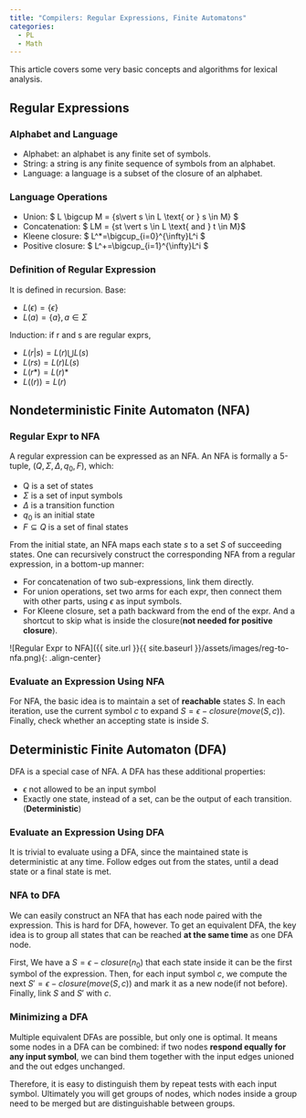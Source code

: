 ```yaml
---
title: "Compilers: Regular Expressions, Finite Automatons"
categories:
  - PL
  - Math
---
```


This article covers some very basic concepts and algorithms for lexical analysis.

## Regular Expressions

### Alphabet and Language

* Alphabet: an alphabet is any finite set of symbols.
* String: a string is any finite sequence of symbols from an alphabet.
* Language: a language is a subset of the closure of an alphabet.

### Language Operations

* Union: $ L \bigcup M = \{s\vert s \in L \text{ or } s \in M\} $
* Concatenation: $ LM = \{st \vert s \in L \text{ and } t \in M\}$
* Kleene closure: $ L^*=\bigcup_{i=0}^{\infty}L^i $
* Positive closure: $ L^+=\bigcup_{i=1}^{\infty}L^i $

### Definition of Regular Expression

It is defined in recursion. Base:

* $L(\epsilon)=\{\epsilon\}$
* $L(a)=\{a\}, a \in \Sigma$

Induction: if r and s are regular exprs,

* $L(r\vert s)=L(r) \bigcup L(s)$
* $L(rs)=L(r)L(s)$
* $L(r*)=L(r)*$
* $L((r))=L(r)$

## Nondeterministic Finite Automaton (NFA)

### Regular Expr to NFA

A regular expression can be expressed as an NFA. An NFA is formally a 5-tuple, $(Q,\Sigma,\Delta,q_0,F)$, which:

* Q is a set of states
* $\Sigma$ is a set of input symbols
* $\Delta$ is a transition function
* $q_0$ is an initial state
* $F \subseteq Q$ is a set of final states 

From the initial state, an NFA maps each state $s$ to a set $S$ of succeeding states. One can recursively construct the corresponding NFA from a regular expression, in a bottom-up manner:

* For concatenation of two sub-expressions, link them directly.
* For union operations, set two arms for each expr, then connect them with other parts, using $\epsilon$ as input symbols.
* For Kleene closure, set a path backward from the end of the expr. And a shortcut to skip what is inside the closure(**not needed for positive closure**).

![Regular Expr to NFA]({{ site.url }}{{ site.baseurl }}/assets/images/reg-to-nfa.png){: .align-center}

### Evaluate an Expression Using NFA

For NFA, the basic idea is to maintain a set of **reachable** states $S$. In each iteration, use the current symbol $c$ to expand $S=\epsilon-closure(move(S,c))$. Finally, check whether an accepting state is inside $S$.


## Deterministic Finite Automaton (DFA)

DFA is a special case of NFA. A DFA has these additional properties:

* $\epsilon$ not allowed to be an input symbol
* Exactly one state, instead of a set, can be the output of each transition. (**Deterministic**)

### Evaluate an Expression Using DFA

It is trivial to evaluate using a DFA, since the maintained state is deterministic at any time. Follow edges out from the states, until a dead state or a final state is met.

### NFA to DFA

We can easily construct an NFA that has each node paired with the expression. This is hard for DFA, however. To get an equivalent DFA, the key idea is to group all states that can be reached **at the same time** as one DFA node.

First, We have a $S=\epsilon-closure(n_0)$ that each state inside it can be the first symbol of the expression. Then, for each input symbol $c$, we compute the next $S'=\epsilon-closure(move(S,c))$ and mark it as a new node(if not before). Finally, link $S$ and $S'$ with $c$.

### Minimizing a DFA

Multiple equivalent DFAs are possible, but only one is optimal. It means some nodes in a DFA can be combined: if two nodes **respond equally for any input symbol**, we can bind them together with the input edges unioned and the out edges unchanged.

Therefore, it is easy to distinguish them by repeat tests with each input symbol. Ultimately you will get groups of nodes, which nodes inside a group need to be merged but are distinguishable between groups.
